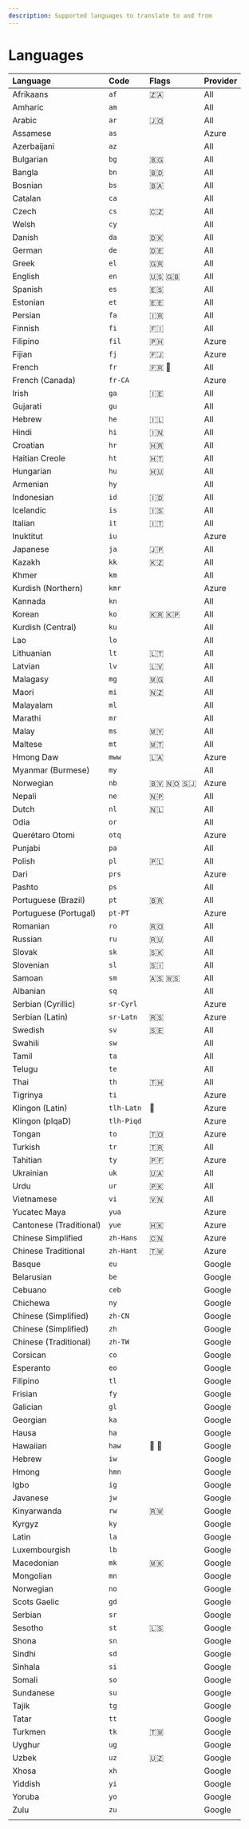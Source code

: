 ```yaml
---
description: Supported languages to translate to and from
---
```


# Languages

| Language | Code | Flags | Provider |
| :--- | :--- | :--- | :--- |
| Afrikaans | `af` | 🇿🇦 | All |
| Amharic | `am` |  | All |
| Arabic | `ar` | 🇯🇴 | All |
| Assamese | `as` |  | Azure |
| Azerbaijani | `az` |  | All |
| Bulgarian | `bg` | 🇧🇬 | All |
| Bangla | `bn` | 🇧🇩 | All |
| Bosnian | `bs` | 🇧🇦 | All |
| Catalan | `ca` |  | All |
| Czech | `cs` | 🇨🇿 | All |
| Welsh | `cy` |  | All |
| Danish | `da` | 🇩🇰 | All |
| German | `de` | 🇩🇪 | All |
| Greek | `el` | 🇬🇷 | All |
| English | `en` | 🇺🇸 🇬🇧 | All |
| Spanish | `es` | 🇪🇸 | All |
| Estonian | `et` | 🇪🇪 | All |
| Persian | `fa` | 🇮🇷 | All |
| Finnish | `fi` | 🇫🇮 | All |
| Filipino | `fil` | 🇵🇭 | Azure |
| Fijian | `fj` | 🇫🇯 | Azure |
| French | `fr` | 🇫🇷 🥖 | All |
| French (Canada) | `fr-CA` |  | Azure |
| Irish | `ga` | 🇮🇪 | All |
| Gujarati | `gu` |  | All |
| Hebrew | `he` | 🇮🇱 | All |
| Hindi | `hi` | 🇮🇳 | All |
| Croatian | `hr` | 🇭🇷 | All |
| Haitian Creole | `ht` | 🇭🇹 | All |
| Hungarian | `hu` | 🇭🇺 | All |
| Armenian | `hy` |  | All |
| Indonesian | `id` | 🇮🇩 | All |
| Icelandic | `is` | 🇮🇸 | All |
| Italian | `it` | 🇮🇹 | All |
| Inuktitut | `iu` |  | Azure |
| Japanese | `ja` | 🇯🇵 | All |
| Kazakh | `kk` | 🇰🇿 | All |
| Khmer | `km` |  | All |
| Kurdish (Northern) | `kmr` |  | Azure |
| Kannada | `kn` |  | All |
| Korean | `ko` | 🇰🇷 🇰🇵 | All |
| Kurdish (Central) | `ku` |  | All |
| Lao | `lo` |  | All |
| Lithuanian | `lt` | 🇱🇹 | All |
| Latvian | `lv` | 🇱🇻 | All |
| Malagasy | `mg` | 🇲🇬 | All |
| Maori | `mi` | 🇳🇿 | All |
| Malayalam | `ml` |  | All |
| Marathi | `mr` |  | All |
| Malay | `ms` | 🇲🇾 | All |
| Maltese | `mt` | 🇲🇹 | All |
| Hmong Daw | `mww` | 🇱🇦 | Azure |
| Myanmar (Burmese) | `my` |  | All |
| Norwegian | `nb` | 🇧🇻 🇳🇴 🇸🇯 | Azure |
| Nepali | `ne` | 🇳🇵 | All |
| Dutch | `nl` | 🇳🇱 | All |
| Odia | `or` |  | All |
| Querétaro Otomi | `otq` |  | Azure |
| Punjabi | `pa` |  | All |
| Polish | `pl` | 🇵🇱 | All |
| Dari | `prs` |  | Azure |
| Pashto | `ps` |  | All |
| Portuguese (Brazil) | `pt` | 🇧🇷 | All |
| Portuguese (Portugal) | `pt-PT` |  | Azure |
| Romanian | `ro` | 🇷🇴 | All |
| Russian | `ru` | 🇷🇺 | All |
| Slovak | `sk` | 🇸🇰 | All |
| Slovenian | `sl` | 🇸🇮 | All |
| Samoan | `sm` | 🇦🇸 🇼🇸 | All |
| Albanian | `sq` |  | All |
| Serbian (Cyrillic) | `sr-Cyrl` |  | Azure |
| Serbian (Latin) | `sr-Latn` | 🇷🇸 | Azure |
| Swedish | `sv` | 🇸🇪 | All |
| Swahili | `sw` |  | All |
| Tamil | `ta` |  | All |
| Telugu | `te` |  | All |
| Thai | `th` | 🇹🇭 | All |
| Tigrinya | `ti` |  | Azure |
| Klingon (Latin) | `tlh-Latn` | 🖖 | Azure |
| Klingon (pIqaD) | `tlh-Piqd` |  | Azure |
| Tongan | `to` | 🇹🇴 | Azure |
| Turkish | `tr` | 🇹🇷 | All |
| Tahitian | `ty` | 🇵🇫 | Azure |
| Ukrainian | `uk` | 🇺🇦 | All |
| Urdu | `ur` | 🇵🇰 | All |
| Vietnamese | `vi` | 🇻🇳 | All |
| Yucatec Maya | `yua` |  | Azure |
| Cantonese (Traditional) | `yue` | 🇭🇰 | Azure |
| Chinese Simplified | `zh-Hans` | 🇨🇳 | Azure |
| Chinese Traditional | `zh-Hant` | 🇹🇼 | Azure |
| Basque | `eu` |  | Google |
| Belarusian | `be` |  | Google |
| Cebuano | `ceb` |  | Google |
| Chichewa | `ny` |  | Google |
| Chinese (Simplified) | `zh-CN` |  | Google |
| Chinese (Simplified) | `zh` |  | Google |
| Chinese (Traditional) | `zh-TW` |  | Google |
| Corsican | `co` |  | Google |
| Esperanto | `eo` |  | Google |
| Filipino | `tl` |  | Google |
| Frisian | `fy` |  | Google |
| Galician | `gl` |  | Google |
| Georgian | `ka` |  | Google |
| Hausa | `ha` |  | Google |
| Hawaiian | `haw` | 🤙 🍍 | Google |
| Hebrew | `iw` |  | Google |
| Hmong | `hmn` |  | Google |
| Igbo | `ig` |  | Google |
| Javanese | `jw` |  | Google |
| Kinyarwanda | `rw` | 🇷🇼 | Google |
| Kyrgyz | `ky` |  | Google |
| Latin | `la` |  | Google |
| Luxembourgish | `lb` |  | Google |
| Macedonian | `mk` | 🇲🇰 | Google |
| Mongolian | `mn` |  | Google |
| Norwegian | `no` |  | Google |
| Scots Gaelic | `gd` |  | Google |
| Serbian | `sr` |  | Google |
| Sesotho | `st` | 🇱🇸 | Google |
| Shona | `sn` |  | Google |
| Sindhi | `sd` |  | Google |
| Sinhala | `si` |  | Google |
| Somali | `so` |  | Google |
| Sundanese | `su` |  | Google |
| Tajik | `tg` |  | Google |
| Tatar | `tt` |  | Google |
| Turkmen | `tk` | 🇹🇲 | Google |
| Uyghur | `ug` |  | Google |
| Uzbek | `uz` | 🇺🇿 | Google |
| Xhosa | `xh` |  | Google |
| Yiddish | `yi` |  | Google |
| Yoruba | `yo` |  | Google |
| Zulu | `zu` |  | Google |
|  |  |  |

